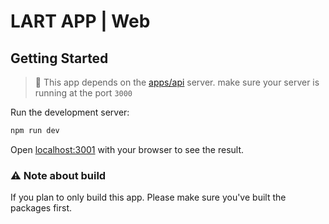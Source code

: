 # LART APP | Web

## Getting Started

> 🏁 This app depends on the [apps/api](../api/README.md) server. make sure your server is running at the port `3000`

Run the development server:

```bash
npm run dev
```

Open [localhost:3001](http://localhost:3001) with your browser to see the result.

### ⚠️ Note about build

If you plan to only build this app. Please make sure you've built the packages first.
